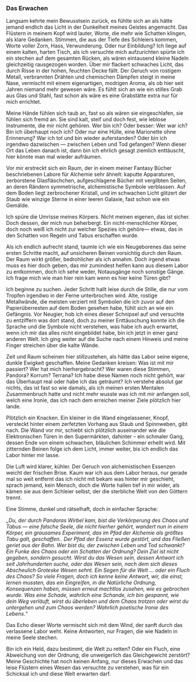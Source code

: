 ### Das Erwachen

Langsam kehrte mein Bewusstsein zurück, es fühlte sich an als hätte jemand endlich das Licht in der Dunkelheit meines Geistes angemacht. Das Flüstern in meinem Kopf wird lauter, Worte, die mehr wie Schatten klingen, als klare Gedanken. Stimmen, die aus der Tiefe des Schleiers kommen, Worte voller Zorn, Hass, Verwunderung. Oder nur Einbildung? Ich liege auf einem kalten, harten Tisch, als ich versuchte mich aufzurichten spürte ich ein stechen auf dem gesamten Rücken, als wären eintausend kleine Nadeln gleichzeitig rausgezogen worden. Über mir flackert schwaches Licht, das durch Risse in der hohen, feuchten Decke fällt. Der Geruch von rostigem Metall, verbrannten Drähten und chemischen Dämpfen steigt in meine Nase, vermischt mit einem eigenartigen, modrigen Aroma, als ob hier seit Jahren niemand mehr gewesen wäre. Es fühlt sich an wie ein stilles Grab aus Glas und Stahl, fast schon als wäre es eine Grabstätte extra nur für mich errichtet. 

Meine Hände fühlen sich taub an, fast so als wären sie eingeschlafen, sie fühlen sich fremd an. Sie sind kalt, steif und doch fest, wie leblose Instrumente, die mir nicht gehören. Wer bin ich? Oder besser: Wer war ich? Bin ich überhaupt noch ich? Oder nur eine Hülle, eine Marionette ohne Erinnerung? War ich tot und bin wieder auferstanden? Oder bin ich irgendwo dazwischen — zwischen Leben und Tod gefangen? Wenn dieser Ort das Leben danach ist, dann bin ich ehrlich gesagt ziemlich enttäuscht, hier könnte man mal wieder aufräumen.

Vor mir erstreckt sich ein Raum, der in einem meiner Fantasy Bücher beschriebenen Labore für Alchemie sehr ähnelt: kaputte Apparaturen, zerborstene Glasfläschchen, aufgeschlagene Bücher mit vergilbten Seiten, an deren Rändern symmetrische, alchemistische Symbole verblassen. Auf dem Boden liegt zerbrochener Kristall, und im schwachen Licht glitzert der Staub wie winzige Sterne in einer leeren Galaxie, fast schon wie ein Gemälde.

Ich spüre die Umrisse meines Körpers. Nicht meinen eigenen, das ist sicher. Doch dessen, der mich nun beherbergt. Ein nicht-menschlicher Körper, doch noch weiß ich nicht zur welcher Spezies ich gehöre— etwas, das in den Schatten von Regeln und Tabus erschaffen wurde.

Als ich endlich aufrecht stand, taumle ich wie ein Neugeborenes das seine ersten Schritte macht, auf unsicheren Beinen vorsichtig durch den Raum. Der Raum wirkt größer, bedrohlicher als ich annahm. Doch irgend etwas muss es hier doch geben, das mir zumindest helfen kann aus diesem Labor zu entkommen, doch ich sehe weder, Notausgänge noch sonstige Gänge. Ich frage mich wie man hier rein kam wenn es hier keine Türen gibt? 

Ich beginne zu suchen. Jeder Schritt hallt leise durch die Stille, die nur vom Tropfen irgendwo in der Ferne unterbrochen wird. Alte, rostige Metallwände, die meisten verziert mit Symbolen die ich zuvor auf den Papierüberresten auf dem Boden gesehen habe, fühlt sich an wie ein Gefängnis. Vor Neugier, hob ich eines dieser Schnipsel auf und versuchte zu entziffern was dort stand, doch zu meiner Enttäuschung konnte ich die Sprache und die Symbole nicht verstehen, was habe ich auch erwartet, wenn ich mir das alles nicht eingebildet habe, bin ich jetzt in einer ganz anderen Welt. Ich ging weiter auf die Suche nach einem Hinweis und meine Finger streichen über die kalte Wände. 

Zeit und Raum scheinen hier stillzustehen, als hätte das Labor seine eigene, dunkle Ewigkeit geschaffen. Meine Gedanken kreisen: Was ist mit mir passiert? Wer hat mich hierhergebracht? Wer waren diese Stimmen, Pandora? Korrum? Terrana? Ich habe diese Namen noch nicht gehört, war das Überhaupt real oder habe ich das geträumt? Ich verstehe absolut gar nichts, das ist fast so wie damals, als ich meinen ersten Mentalen Zusammenbruch hatte und nicht mehr wusste was ich mit mir anfangen soll, welch eine Ironie, das ich nach dem erreichen meiner Ziele plötzlich hier lande. 

Plötzlich ein Knacken. Ein kleiner in die Wand eingelassener, Knopf, versteckt hinter einem zerfetzten Vorhang aus Staub und Spinnweben, gibt nach. Die Wand vor mir, schiebt sich plötzlich auseinander wie die Elektronischen Türen in den Supermärkten, dahinter – ein schmaler Gang, dessen Ende von einem schwachen, bläulichen Schimmer erhellt wird. Mit zitternden Beinen folge ich dem Licht, immer weiter, bis ich endlich das Labor hinter mir lasse.

Die Luft wird klarer, kühler. Der Geruch von alchemistischen Essenzen weicht der frischen Brise. 
Kaum war ich aus dem Labor heraus, nur gerade mal so weit entfernt das ich nicht mit bekam was hinter mir geschieht, sprach jemand, kein Mensch, doch die Worte hallen tief in mir wider, als kämen sie aus dem Schleier selbst, der die sterbliche Welt von den Göttern trennt.

Eine Stimme, dunkel und rätselhaft, doch in einfacher Sprache:

_„Du, der durch Pandoras Wirbel kam, bist die Verkörperung des Chaos und Tabus — eine falsche Seele, die nicht hierher gehört, wandert nun in einem Körper, ein grausames Experiment, das im Pfad der Alchemie als größtes Tabu galt, geschaffen.. Der Pfad der Essenz wurde gestört, und das Fließen geriet aus der Bahn. Wer bist du, der zwischen Leben und Tod schwankt? Ein Funke des Chaos oder ein Schatten der Ordnung? Dein Ziel ist nicht gegeben, sondern gesucht. Wirst du das Wesen sein, dessen Antwort ich seit Jahrhunderten suche, oder das Wesen sein, nach dem sich dieses Abscheulich Groteske Wesen sehnt. Ein Segen für die Welt ... oder ein Fluch des Chaos? So viele Fragen, doch ich kenne keine Antwort, wir, die einst, lernen mussten, das ein Eingreifen, in die Natürliche Ordnung, Konsequenzen haben, müssen erneut machtlos zusehen, wie es gebrochen wurde. Was eine Schade, wahrlich eine Schande, ich bin gespannt, wie dein Weg verläuft, wirst du überleben und dem Chaos trotzen oder wirst du untergehen und zum Chaos werden? Wahrlich poetische Ironie des Lebens.“_

Das Echo dieser Worte vermischt sich mit dem Wind, der sanft durch das verlassene Labor weht. Keine Antworten, nur Fragen, die wie Nadeln in meine Seele stechen.

Bin ich ein Held, dazu bestimmt, die Welt zu retten? Oder ein Fluch, eine Abweichung von der Ordnung, die unweigerlich das Gleichgewicht zerstört? Meine Geschichte hat noch keinen Anfang, nur dieses Erwachen und das leise Flüstern eines Wesen das versuchte zu verstehen, was für ein Schicksal ich und diese Welt erwarten darf. 